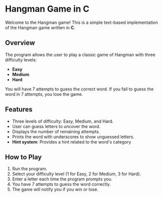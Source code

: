 # Hangman Game in C

Welcome to the Hangman game! This is a simple text-based implementation of the Hangman game written in **C**.

## Overview

The program allows the user to play a classic game of Hangman with three difficulty levels:
- **Easy**
- **Medium**
- **Hard**

You will have 7 attempts to guess the correct word. If you fail to guess the word in 7 attempts, you lose the game.

## Features
- Three levels of difficulty: Easy, Medium, and Hard.
- User can guess letters to uncover the word.
- Displays the number of remaining attempts.
- Prints the word with underscores to show unguessed letters.
- **Hint system**: Provides a hint related to the word's category 
  
## How to Play

1. Run the program.
2. Select your difficulty level (1 for Easy, 2 for Medium, 3 for Hard).
3. Enter a letter each time the program prompts you.
4. You have 7 attempts to guess the word correctly.
5. The game will notify you if you win or lose.
